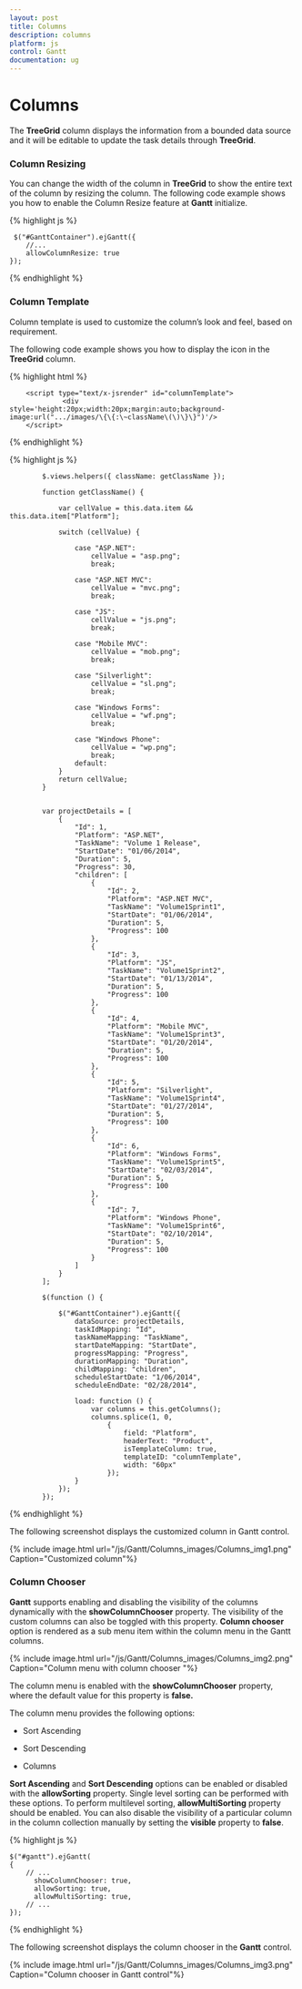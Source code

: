 ```yaml
---
layout: post
title: Columns
description: columns
platform: js
control: Gantt
documentation: ug
---
```


# Columns

The **TreeGrid** column displays the information from a bounded data source and it will be editable to update the task details through **TreeGrid**.

### Column Resizing

You can change the width of the column in **TreeGrid** to show the entire text of the column by resizing the column. The following code example shows you how to enable the Column Resize feature at **Gantt** initialize.

{% highlight js %}


     $("#GanttContainer").ejGantt({
        //...
        allowColumnResize: true
    });


{% endhighlight %}

### Column Template

Column template is used to customize the column’s look and feel, based on requirement. 

The following code example shows you how to display the icon in the **TreeGrid** column.

{% highlight html %}

        <script type="text/x-jsrender" id="columnTemplate">        
                 <div  style='height:20px;width:20px;margin:auto;background-image:url(".../images/\{\{:\~className\(\)\}\}")'/>              
        </script>

{% endhighlight %}

{% highlight js %}

            $.views.helpers({ className: getClassName });

            function getClassName() {

                var cellValue = this.data.item && this.data.item["Platform"];

                switch (cellValue) {

                    case "ASP.NET":
                        cellValue = "asp.png";
                        break;

                    case "ASP.NET MVC":
                        cellValue = "mvc.png";
                        break;

                    case "JS":
                        cellValue = "js.png";
                        break;

                    case "Mobile MVC":
                        cellValue = "mob.png";
                        break;

                    case "Silverlight":
                        cellValue = "sl.png";
                        break;

                    case "Windows Forms":
                        cellValue = "wf.png";
                        break;

                    case "Windows Phone":
                        cellValue = "wp.png";
                        break;
                    default:
                }
                return cellValue;
            }


            var projectDetails = [
                {
                    "Id": 1,
                    "Platform": "ASP.NET",
                    "TaskName": "Volume 1 Release",
                    "StartDate": "01/06/2014",
                    "Duration": 5,
                    "Progress": 30,
                    "children": [
                        {
                            "Id": 2,
                            "Platform": "ASP.NET MVC",
                            "TaskName": "Volume1Sprint1",
                            "StartDate": "01/06/2014",
                            "Duration": 5,
                            "Progress": 100
                        },
                        {
                            "Id": 3,
                            "Platform": "JS",
                            "TaskName": "Volume1Sprint2",
                            "StartDate": "01/13/2014",
                            "Duration": 5,
                            "Progress": 100
                        },
                        {
                            "Id": 4,
                            "Platform": "Mobile MVC",
                            "TaskName": "Volume1Sprint3",
                            "StartDate": "01/20/2014",
                            "Duration": 5,
                            "Progress": 100
                        },
                        {
                            "Id": 5,
                            "Platform": "Silverlight",
                            "TaskName": "Volume1Sprint4",
                            "StartDate": "01/27/2014",
                            "Duration": 5,
                            "Progress": 100
                        },
                        {
                            "Id": 6,
                            "Platform": "Windows Forms",
                            "TaskName": "Volume1Sprint5",
                            "StartDate": "02/03/2014",
                            "Duration": 5,
                            "Progress": 100
                        },
                        {
                            "Id": 7,
                            "Platform": "Windows Phone",
                            "TaskName": "Volume1Sprint6",
                            "StartDate": "02/10/2014",
                            "Duration": 5,
                            "Progress": 100
                        }
                    ]
                }
            ];

            $(function () {

                $("#GanttContainer").ejGantt({
                    dataSource: projectDetails,
                    taskIdMapping: "Id",
                    taskNameMapping: "TaskName",
                    startDateMapping: "StartDate",
                    progressMapping: "Progress",
                    durationMapping: "Duration",
                    childMapping: "children",
                    scheduleStartDate: "1/06/2014",
                    scheduleEndDate: "02/28/2014",

                    load: function () {
                        var columns = this.getColumns();
                        columns.splice(1, 0,
                            {
                                field: "Platform",
                                headerText: "Product",
                                isTemplateColumn: true,
                                templateID: "columnTemplate",
                                width: "60px"
                            });
                    }
                });
            });


{% endhighlight %}

The following screenshot displays the customized column in Gantt control.

{% include image.html url="/js/Gantt/Columns_images/Columns_img1.png" Caption="Customized column"%}

### Column Chooser

**Gantt** supports enabling and disabling the visibility of the columns dynamically with the **showColumnChooser** property. The visibility of the custom columns can also be toggled with this property. **Column chooser** option is rendered as a sub menu item within the column menu in the Gantt columns. 

{% include image.html url="/js/Gantt/Columns_images/Columns_img2.png" Caption="Column menu with column chooser    "%}

The column menu is enabled with the **showColumnChooser** property, where the default value for this property is **false.**

The column menu provides the following options:

* Sort Ascending

* Sort Descending

* Columns 

**Sort Ascending** and **Sort Descending** options can be enabled or disabled with the **allowSorting** property. Single level sorting can be performed with these options. To perform multilevel sorting, **allowMultiSorting** property should be enabled. You can also disable the visibility of a particular column in the column collection manually by setting the **visible** property to **false**.

{% highlight js %}


    $("#gantt").ejGantt(
    {   
        // ...     
          showColumnChooser: true,
          allowSorting: true,
          allowMultiSorting: true,
        // ...             
    });

{% endhighlight %}

The following screenshot displays the column chooser in the **Gantt** control.

{% include image.html url="/js/Gantt/Columns_images/Columns_img3.png" Caption="Column chooser in Gantt control"%}

